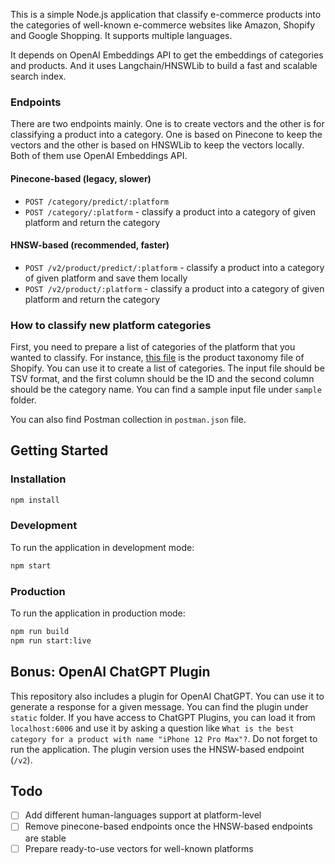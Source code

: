 This is a simple Node.js application that classify e-commerce products into the categories of well-known e-commerce websites like Amazon, Shopify and Google Shopping. It supports multiple languages.

It depends on OpenAI Embeddings API to get the embeddings of categories and products. And it uses Langchain/HNSWLib to build a fast and scalable search index.

### Endpoints

There are two endpoints mainly. One is to create vectors and the other is for classifying a product into a category. One is based on Pinecone to keep the vectors and the other is based on HNSWLib to keep the vectors locally. Both of them use OpenAI Embeddings API.

#### Pinecone-based (legacy, slower)
- `POST /category/predict/:platform`
- `POST /category/:platform` - classify a product into a category of given platform and return the category

#### HNSW-based (recommended, faster)
- `POST /v2/product/predict/:platform` - classify a product into a category of given platform and save them locally
- `POST /v2/product/:platform` - classify a product into a category of given platform and return the category

### How to classify new platform categories

First, you need to prepare a list of categories of the platform that you wanted to classify. For instance, [this file](https://help.shopify.com/txt/product_taxonomy/en.txt) is the product taxonomy file of Shopify. You can use it to create a list of categories. The input file should be TSV format, and the first column should be the ID and the second column should be the category name. You can find a sample input file under `sample` folder.

You can also find Postman collection in `postman.json` file.

## Getting Started

### Installation

```bash
npm install
```

### Development

To run the application in development mode:

```bash
npm start
```

### Production

To run the application in production mode:

```bash
npm run build
npm run start:live
```
## Bonus: OpenAI ChatGPT Plugin

This repository also includes a plugin for OpenAI ChatGPT. You can use it to generate a response for a given message. You can find the plugin under `static` folder. If you have access to ChatGPT Plugins, you can load it from `localhost:6006` and use it by asking a question like `What is the best category for a product with name "iPhone 12 Pro Max"?`. Do not forget to run the application. The plugin version uses the HNSW-based endpoint (`/v2`).

## Todo

- [ ] Add different human-languages support at platform-level
- [ ] Remove pinecone-based endpoints once the HNSW-based endpoints are stable
- [ ] Prepare ready-to-use vectors for well-known platforms
